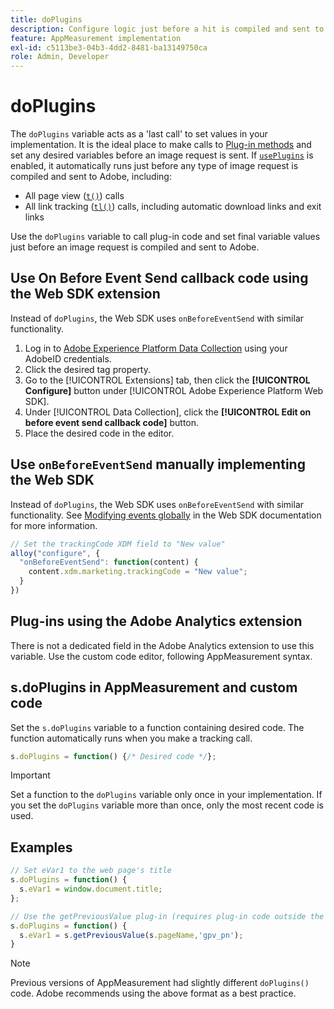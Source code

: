 ```yaml
---
title: doPlugins
description: Configure logic just before a hit is compiled and sent to Adobe.
feature: AppMeasurement implementation
exl-id: c5113be3-04b3-4dd2-8481-ba13149750ca
role: Admin, Developer
---
```

# doPlugins

The `doPlugins` variable acts as a 'last call' to set values in your implementation. It is the ideal place to make calls to [Plug-in methods](../plugins/impl-plugins.md) and set any desired variables before an image request is sent. If [`usePlugins`](../config-vars/useplugins.md) is enabled, it automatically runs just before any type of image request is compiled and sent to Adobe, including:

* All page view ([`t()`](t-method.md)) calls
* All link tracking ([`tl()`](tl-method.md)) calls, including automatic download links and exit links

Use the `doPlugins` variable to call plug-in code and set final variable values just before an image request is compiled and sent to Adobe.

## Use On Before Event Send callback code using the Web SDK extension

Instead of `doPlugins`, the Web SDK uses `onBeforeEventSend` with similar functionality.

1. Log in to [Adobe Experience Platform Data Collection](https://experience.adobe.com/data-collection) using your AdobeID credentials.
1. Click the desired tag property.
1. Go to the [!UICONTROL Extensions] tab, then click the **[!UICONTROL Configure]** button under [!UICONTROL Adobe Experience Platform Web SDK].
1. Under [!UICONTROL Data Collection], click the **[!UICONTROL Edit on before event send callback code]** button.
1. Place the desired code in the editor.

## Use `onBeforeEventSend` manually implementing the Web SDK

Instead of `doPlugins`, the Web SDK uses `onBeforeEventSend` with similar functionality. See [Modifying events globally](https://experienceleague.adobe.com/docs/experience-platform/edge/fundamentals/tracking-events.html#modifying-events-globally) in the Web SDK documentation for more information.

```js
// Set the trackingCode XDM field to "New value"
alloy("configure", {
  "onBeforeEventSend": function(content) {
    content.xdm.marketing.trackingCode = "New value";
  }
})
```

## Plug-ins using the Adobe Analytics extension

There is not a dedicated field in the Adobe Analytics extension to use this variable. Use the custom code editor, following AppMeasurement syntax.

## s.doPlugins in AppMeasurement and custom code

Set the `s.doPlugins` variable to a function containing desired code. The function automatically runs when you make a tracking call.

```js
s.doPlugins = function() {/* Desired code */};
```

>[!IMPORTANT]
>
>Set a function to the `doPlugins` variable only once in your implementation. If you set the `doPlugins` variable more than once, only the most recent code is used.

## Examples

```js
// Set eVar1 to the web page's title
s.doPlugins = function() {
  s.eVar1 = window.document.title;
};

// Use the getPreviousValue plug-in (requires plug-in code outside the function)
s.doPlugins = function() {
  s.eVar1 = s.getPreviousValue(s.pageName,'gpv_pn');
}
```

>[!NOTE]
>
>Previous versions of AppMeasurement had slightly different `doPlugins()` code. Adobe recommends using the above format as a best practice.

